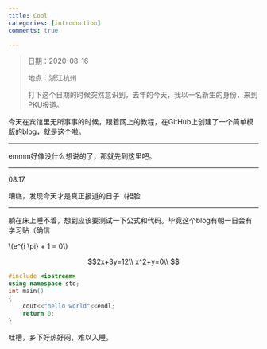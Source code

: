 ```yaml
---
title: Cool
categories: [introduction]
comments: true

---
```


> 日期：2020-08-16
>
> 地点：浙江杭州
>
> 打下这个日期的时候突然意识到，去年的今天，我以一名新生的身份，来到PKU报道。

今天在宾馆里无所事事的时候，跟着网上的教程，在GitHub上创建了一个简单模版的blog，就是这个啦。

------

emmm好像没什么想说的了，那就先到这里吧。


------

08.17

糟糕，发现今天才是真正报道的日子（捂脸

------

躺在床上睡不着，想到应该要测试一下公式和代码。毕竟这个blog有朝一日会有学习贴（确信

\\(e^{i \pi} + 1 = 0\\)

$$2x+3y=12\\
x^2+y=0\\
$$
```c++
#include <iostream>
using namespace std;
int main()
{
	cout<<"hello world"<<endl;
	return 0;
}
```

吐槽，乡下好热好闷，难以入睡。


